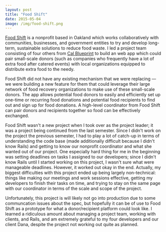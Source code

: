 ```yaml
---
layout: post
title: "Food Shift"
date: 2015-05-04
image: /img/food-shift.png
---
```

[Food Shift](http://foodshift.net/) is a nonprofit based in Oakland which works collaboratively with communities, businesses, and government entities to try and develop long-term, sustainable solutions to reduce food waste.  I led a project team consisting of four others from [Cal Blueprint](http://calblueprint.org) to build an web app which could pair small-scale donors (such as companies who frequently have a lot of extra food after catered events) with local organizations equipped to distribute extra food to the needy.

Food Shift did not have any existing mechanism that we were replacing &mdash; we were building a new feature for them that could leverage their large network of food recovery organizations to make use of these small-scale donors.  The app allows potential food donors to easily and efficiently set up one-time or recurring food donations and potential food recipients to find out and sign up for food donations.  A high-level coordinator from Food Shift can pair donors and recipients together so food can be effectively exchanged.

Food Shift wasn't a new project when I took over as the project leader; it was a project being continued from the last semester.  Since I didn't work on the project the previous semester, I had to play a lot of catch-up in terms of understanding the code base (made additionally difficult because I didn't know Rails) and getting to know our nonprofit coordinator and what she wanted out of our project.  One especially hard thing for me in the beginning was setting deadlines on tasks I assigned to our developers; since I didn't know Rails until I started working on this project, I wasn't sure what were manageable deadlines.  However, it worked out okay in the end.  Actually, my biggest difficulties with this project ended up being largely non-technical: things like making our meetings and work sessions effective, getting my developers to finish their tasks on time, and trying to stay on the same page with our coordinator in terms of the scale and scope of the project.

Unfortunately, this project is will likely not go into production due to some communcation issues about the spec, but hopefully it can be of use to Food Shift as a prototype for what a donor/recipient platform could look like.  I learned a ridiculous amount about managing a project team, working with clients, and Rails, and am extremely grateful to my four developers and our client Dana, despite the project not working out quite as planned.
